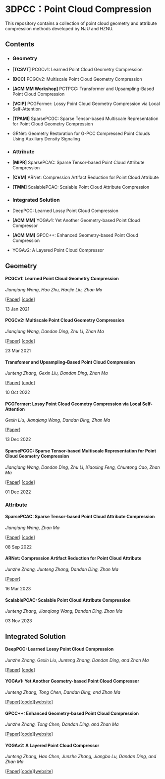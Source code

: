 # 3DPCC：Point Cloud Compression

This repository contains a collection of point cloud geometry and attribute compression methods developed by NJU and HZNU.

## Contents

- ### Geometry

- **[TCSVT]** PCGCv1: Learned Point Cloud Geometry Compression

- **[DCC]** PCGCv2: Multiscale Point Cloud Geometry Compression

- **[ACM MM Workshop]** PCTPCC: Transformer and Upsampling-Based Point Cloud Compression

- **[VCIP]** PCGFormer: Lossy Point Cloud Geometry Compression via Local Self-Attention

- **[TPAMI]** SparsePCGC: Sparse Tensor-based Multiscale Representation for Point Cloud Geometry Compression

- GRNet: Geometry Restoration for G-PCC Compressed Point Clouds Using Auxiliary Density Signaling

- ### Attribute

- **[MIPR]** SparsePCAC: Sparse Tensor-based Point Cloud Attribute Compression
  
- **[CVM]** ARNet: Compression Artifact Reduction for Point Cloud Attribute
  
- **[TMM]** ScalablePCAC: Scalable Point Cloud Attribute Compression

- ### Integrated Solution
- DeepPCC: Learned Lossy Point Cloud Compression
  
- **[ACM MM]** YOGAv1: Yet Another Geometry-based Point Cloud Compressor
  
- **[ACM MM]** GPCC++: Enhanced Geometry-based Point Cloud Compression

- YOGAv2: A Layered Point Cloud Compressor
  
## Geometry

#### PCGCv1: Learned Point Cloud Geometry Compression

*Jianqiang Wang, Hao Zhu, Haojie Liu, Zhan Ma*

[[Paper](https://ieeexplore.ieee.org/abstract/document/9321375)] [[code](https://github.com/NJUVISION/PCGCv1)]

13 Jan 2021

#### PCGCv2: Multiscale Point Cloud Geometry Compression

*Jianqiang Wang, Dandan Ding, Zhu Li, Zhan Ma*

[[Paper](https://arxiv.org/abs/2011.03799)] [[code](https://github.com/NJUVISION/PCGCv2)]

23 Mar 2021

#### Transfomer and Upsampling-Based Point Cloud Compression

*Junteng Zhang, Gexin Liu, Dandan Ding, Zhan Ma*

[[Paper](https://dl.acm.org/doi/abs/10.1145/3552457.3555731)] [[code](https://github.com/arsx958/PCT_PCC)]

10 Oct 2022

#### PCGFormer: Lossy Point Cloud Geometry Compression via Local Self-Attention

*Gexin Liu, Jianqiang Wang, Dandan Ding, Zhan Ma*

[[Paper](https://ieeexplore.ieee.org/abstract/document/10008892)]

13 Dec 2022

#### SparsePCGC: Sparse Tensor-based Multiscale Representation for Point Cloud Geometry Compression

*Jianqiang Wang, Dandan Ding, Zhu Li, Xiaoxing Feng, Chuntong Cao, Zhan Ma*

[[Paper](https://ieeexplore.ieee.org/abstract/document/9968173)] [[code](https://github.com/NJUVISION/SparsePCGC)]

01 Dec 2022

### Attribute

#### SparsePCAC: Sparse Tensor-based Point Cloud Attribute Compression

*Jianqiang Wang, Zhan Ma*

[[Paper](https://ieeexplore.ieee.org/abstract/document/9874468)] [[code](https://github.com/NJUVISION/SparsePCAC)]

08 Sep 2022

#### ARNet: Compression Artifact Reduction for Point Cloud Attribute

*Junzhe Zhang, Junteng Zhang, Dandan Ding, Zhan Ma*

[[Paper](https://arxiv.org/abs/2209.08276)]

16 Mar 2023

#### ScalablePCAC: Scalable Point Cloud Attribute Compression

*Junteng Zhang, Jianqiang Wang, Dandan Ding, Zhan Ma*

03 Nov 2023

## Integrated Solution
#### DeepPCC: Learned Lossy Point Cloud Compression

*Junzhe Zhang, Gexin Liu, Junteng Zhang, Dandan Ding, and Zhan Ma*

[[Paper](https://github.com/3dpcc/DeepPCC/blob/main/DeepPCC%20Learned%20Lossy%20Point%20Cloud%20Compression.pdf)] [[code](https://github.com/3dpcc/DeepPCC)]

#### YOGAv1: Yet Another Geometry-based Point Cloud Compressor

*Junteng Zhang, Tong Chen, Dandan Ding, and Zhan Ma*

[[Paper](https://3dpcc.github.io/publication/YOGAv1/)][[code](https://github.com/3dpcc/YOGAv1)][[website](https://3dpcc.github.io/publication/YOGAv1/)]


#### GPCC++: Enhanced Geometry-based Point Cloud Compression

*Junzhe Zhang, Tong Chen, Dandan Ding, and Zhan Ma*

[[Paper](https://3dpcc.github.io/publication/GPCCplusplus/)][[code](https://github.com/3dpcc/GPCCplus)][[website](https://3dpcc.github.io/publication/GPCCplusplus/)]

#### YOGAv2: A Layered Point Cloud Compressor

*Junteng Zhang, Hao Chen, Junzhe Zhang, Jiangbo Lu, Dandan Ding, and Zhan Ma*

[[Paper](https://3dpcc.github.io/publication/YOGAv2/)][[code](https://github.com/3dpcc/YOGAv2)][[website](https://3dpcc.github.io/publication/YOGAv2/)]

